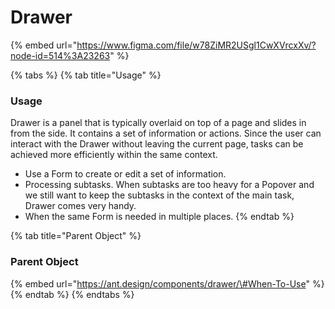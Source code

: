 # Drawer

{% embed url="https://www.figma.com/file/w78ZiMR2USgl1CwXVrcxXv/?node-id=514%3A23263" %}

{% tabs %}
{% tab title="Usage" %}
### Usage

Drawer is a panel that is typically overlaid on top of a page and slides in from the side. It contains a set of information or actions. Since the user can interact with the Drawer without leaving the current page, tasks can be achieved more efficiently within the same context.

* Use a Form to create or edit a set of information.
* Processing subtasks. When subtasks are too heavy for a Popover and we still want to keep the subtasks in the context of the main task, Drawer comes very handy.
* When the same Form is needed in multiple places.
{% endtab %}

{% tab title="Parent Object" %}
### Parent Object

{% embed url="https://ant.design/components/drawer/\#When-To-Use" %}
{% endtab %}
{% endtabs %}



